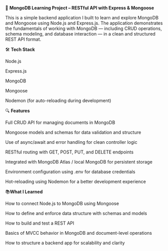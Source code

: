 📘 **MongoDB Learning Project – RESTful API with Express & Mongoose**

This is a simple backend application I built to learn and explore MongoDB and Mongoose using Node.js and Express.js. The application demonstrates the fundamentals of working with MongoDB — including CRUD operations, schema modeling, and database interaction — in a clean and structured REST API format.

🛠️ **Tech Stack**

Node.js

Express.js

MongoDB

Mongoose

Nodemon (for auto-reloading during development)

🔍 **Features**

Full CRUD API for managing documents in MongoDB

Mongoose models and schemas for data validation and structure

Use of async/await and error handling for clean controller logic

RESTful routing with GET, POST, PUT, and DELETE endpoints

Integrated with MongoDB Atlas / local MongoDB for persistent storage

Environment configuration using .env for database credentials

Hot-reloading using Nodemon for a better development experience

📚**What I Learned**

How to connect Node.js to MongoDB using Mongoose

How to define and enforce data structure with schemas and models

How to build and test a REST API

Basics of MVCC behavior in MongoDB and document-level operations

How to structure a backend app for scalability and clarity
